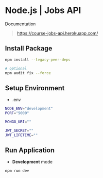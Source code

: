 # Node.js | Jobs API

Documentation

> https://course-jobs-api.herokuapp.com/

## Install Package

```bash
npm install --legacy-peer-deps
```

```bash
# optional
npm audit fix --force
```

## Setup Environment

- .env

```bash
NODE_ENV="development"
PORT="5000"

MONGO_URI=""

JWT_SECRET=""
JWT_LIFETIME=""
```

## Run Application

- **Development** mode

```bash
npm run dev
```
